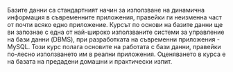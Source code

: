 Базите данни са стандартният начин за използване на динамична информация в съвременните приложения, правейки ги неизменна част от почти всяко едно приложение. Курсът по основи на базите данни ще ви запознаe с една от най-широко използваните системи за управление на бази данни (DBMS), при разработката на съвременни приложения - MySQL. Този курс полага основите на работата с бази данни, правейки по-лесно използването им в реални приложения. Оценяването в курса е на базата на предадени домашни и практически изпит.
